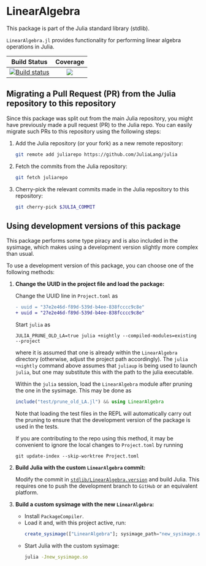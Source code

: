 # LinearAlgebra

This package is part of the Julia standard library (stdlib).

`LinearAlgebra.jl` provides functionality for performing linear algebra operations in Julia.

| **Build Status**                    | **Coverage**                    |
|:-------------------------------:|:-------------------------------:|
[![Build status](https://badge.buildkite.com/4032f509b3a7354c8ce7b34b98c7496d66adc4504b0101cbcf.svg?branch=master)](https://buildkite.com/julialang/linearalgebra-dot-jl) | [![][codecov-img]][codecov-url] |

[codecov-img]: https://codecov.io/gh/JuliaLang/LinearAlgebra.jl/branch/master/graph/badge.svg
[codecov-url]: https://codecov.io/gh/JuliaLang/LinearAlgebra.jl

## Migrating a Pull Request (PR) from the Julia repository to this repository

Since this package was split out from the main Julia repository, you might have previously made a pull request (PR) to the Julia repo. You can easily migrate such PRs to this repository using the following steps:

1. Add the Julia repository (or your fork) as a new remote repository:
   ```bash
   git remote add juliarepo https://github.com/JuliaLang/julia
   ```

2. Fetch the commits from the Julia repository:
   ```bash
   git fetch juliarepo
   ```

3. Cherry-pick the relevant commits made in the Julia repository to this repository:
   ```bash
   git cherry-pick $JULIA_COMMIT
   ```

## Using development versions of this package

This package performs some type piracy and is also included in the sysimage, which makes using a development version slightly more complex than usual.

To use a development version of this package, you can choose one of the following methods:

1. **Change the UUID in the project file and load the package:**

   Change the UUID line in `Project.toml` as
   ```diff
   - uuid = "37e2e46d-f89d-539d-b4ee-838fcccc9c8e"
   + uuid = "27e2e46d-f89d-539d-b4ee-838fcccc9c8e"
   ```

   Start `julia` as
   ```console
   JULIA_PRUNE_OLD_LA=true julia +nightly --compiled-modules=existing --project
   ```
   where it is assumed that one is already within the `LinearAlgebra` directory (otherwise, adjust
   the project path accordingly). The `julia +nightly` command above assumes that `juliaup` is being used
   to launch `julia`, but one may substitute this with the path to the julia executable.

   Within the `julia` session, load the `LinearAlgebra` module after pruning the one in the sysimage. This may be done as
   ```julia
   include("test/prune_old_LA.jl") && using LinearAlgebra
   ```

   Note that loading the test files in the REPL will automatically carry out the pruning to ensure that the development version of the package is used in the tests.

   If you are contributing to the repo using this method, it may be convenient to ignore the local changes to `Project.toml` by running
   ```console
   git update-index --skip-worktree Project.toml
   ```

2. **Build Julia with the custom `LinearAlgebra` commit:**

   Modify the commit in [`stdlib/LinearAlgebra.version`](https://github.com/JuliaLang/julia/blob/master/stdlib/LinearAlgebra.version) and build Julia. This requires one to push the development branch
   to `GitHub` or an equivalent platform.

3. **Build a custom sysimage with the new `LinearAlgebra`:**
   - Install `PackageCompiler`.
   - Load it and, with this project active, run:
     ```julia
     create_sysimage(["LinearAlgebra"]; sysimage_path="new_sysimage.so", incremental=false, filter_stdlibs=true)
     ```
   - Start Julia with the custom sysimage:
     ```bash
     julia -Jnew_sysimage.so
     ```
